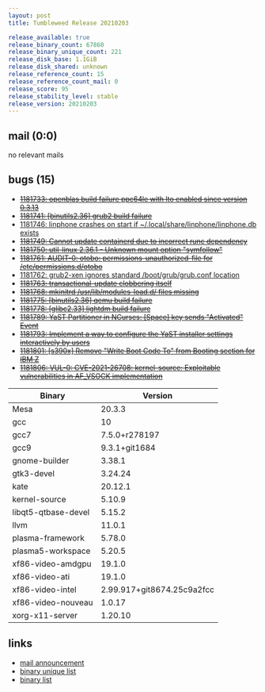 ```yaml
---
layout: post
title: Tumbleweed Release 20210203

release_available: true
release_binary_count: 67860
release_binary_unique_count: 221
release_disk_base: 1.1GiB
release_disk_shared: unknown
release_reference_count: 15
release_reference_count_mail: 0
release_score: 95
release_stability_level: stable
release_version: 20210203
---
```


## mail (0:0)

no relevant mails

## bugs (15)

<!--more-->

- ~~[1181733: openblas build failure ppc64le with lto enabled since version 0.3.13](https://bugzilla.opensuse.org/show_bug.cgi?id=1181733)~~
- ~~[1181741: \[binutils2.36\] grub2 build failure](https://bugzilla.opensuse.org/show_bug.cgi?id=1181741)~~
- [1181746: linphone crashes on start if ~/.local/share/linphone/linphone.db exists](https://bugzilla.opensuse.org/show_bug.cgi?id=1181746)
- ~~[1181749: Cannot update containerd due to incorrect runc dependency](https://bugzilla.opensuse.org/show_bug.cgi?id=1181749)~~
- ~~[1181750: util-linux 2.36.1 - Unknown mount option "symfollow"](https://bugzilla.opensuse.org/show_bug.cgi?id=1181750)~~
- ~~[1181761: AUDIT-0: otobo: permissions-unauthorized-file for /etc/permissions.d/otobo](https://bugzilla.opensuse.org/show_bug.cgi?id=1181761)~~
- [1181762: grub2-xen ignores standard /boot/grub/grub.conf location](https://bugzilla.opensuse.org/show_bug.cgi?id=1181762)
- ~~[1181763: transactional-update clobbering itself](https://bugzilla.opensuse.org/show_bug.cgi?id=1181763)~~
- ~~[1181768: mkinitrd /usr/lib/modules-load.d/ files missing](https://bugzilla.opensuse.org/show_bug.cgi?id=1181768)~~
- ~~[1181775: \[binutils2.36\] qemu build failure](https://bugzilla.opensuse.org/show_bug.cgi?id=1181775)~~
- ~~[1181778: \[glibc2.33\] lightdm build failure](https://bugzilla.opensuse.org/show_bug.cgi?id=1181778)~~
- ~~[1181789: YaST Partitioner in NCurses:  \[Space\] key sends "Activated" Event](https://bugzilla.opensuse.org/show_bug.cgi?id=1181789)~~
- ~~[1181793: Implement a way to configure the YaST installer settings interactively by users](https://bugzilla.opensuse.org/show_bug.cgi?id=1181793)~~
- ~~[1181801: \[s390x\] Remove "Write Boot Code To" from Booting section for IBM Z](https://bugzilla.opensuse.org/show_bug.cgi?id=1181801)~~
- ~~[1181806: VUL-0: CVE-2021-26708: kernel-source: Exploitable vulnerabilities in AF_VSOCK implementation](https://bugzilla.opensuse.org/show_bug.cgi?id=1181806)~~

Binary | Version
--- | ---
Mesa | 20.3.3
gcc | 10
gcc7 | 7.5.0+r278197
gcc9 | 9.3.1+git1684
gnome-builder | 3.38.1
gtk3-devel | 3.24.24
kate | 20.12.1
kernel-source | 5.10.9
libqt5-qtbase-devel | 5.15.2
llvm | 11.0.1
plasma-framework | 5.78.0
plasma5-workspace | 5.20.5
xf86-video-amdgpu | 19.1.0
xf86-video-ati | 19.1.0
xf86-video-intel | 2.99.917+git8674.25c9a2fcc
xf86-video-nouveau | 1.0.17
xorg-x11-server | 1.20.10

## links

- [mail announcement](https://github.com/boombatower/tumbleweed-review/issues/10)
- [binary unique list](http://download.opensuse.org/history/20210203/rpm.unique.list)
- [binary list](http://download.opensuse.org/history/20210203/rpm.list)
